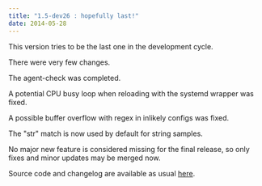 ```yaml
---
title: "1.5-dev26 : hopefully last!"
date: 2014-05-28
---
```

This version tries to be the last one in the development cycle.

There were very few changes.

The agent-check was completed.

A potential CPU busy loop when reloading with the systemd wrapper was fixed.

A possible buffer overflow with regex in inlikely configs was fixed.

The "str" match is now used by default for string samples.

No major new feature is considered missing for the final release, so only fixes and minor updates may be merged now.

Source code and changelog are available as usual [here](/download/1.5/src/).
